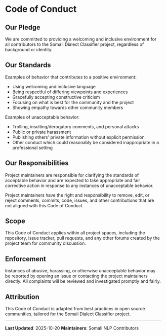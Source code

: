 # Code of Conduct

## Our Pledge

We are committed to providing a welcoming and inclusive environment for all contributors to the Somali Dialect Classifier project, regardless of background or identity.

## Our Standards

Examples of behavior that contributes to a positive environment:

* Using welcoming and inclusive language
* Being respectful of differing viewpoints and experiences
* Gracefully accepting constructive criticism
* Focusing on what is best for the community and the project
* Showing empathy towards other community members

Examples of unacceptable behavior:

* Trolling, insulting/derogatory comments, and personal attacks
* Public or private harassment
* Publishing others' private information without explicit permission
* Other conduct which could reasonably be considered inappropriate in a professional setting

## Our Responsibilities

Project maintainers are responsible for clarifying the standards of acceptable behavior and are expected to take appropriate and fair corrective action in response to any instances of unacceptable behavior.

Project maintainers have the right and responsibility to remove, edit, or reject comments, commits, code, issues, and other contributions that are not aligned with this Code of Conduct.

## Scope

This Code of Conduct applies within all project spaces, including the repository, issue tracker, pull requests, and any other forums created by the project team for community discussion.

## Enforcement

Instances of abusive, harassing, or otherwise unacceptable behavior may be reported by opening an issue or contacting the project maintainers directly. All complaints will be reviewed and investigated promptly and fairly.

## Attribution

This Code of Conduct is adapted from best practices in open source communities, tailored for the Somali Dialect Classifier project.

---

**Last Updated**: 2025-10-20
**Maintainers**: Somali NLP Contributors
